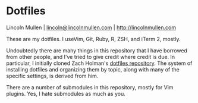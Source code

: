 # Dotfiles

Lincoln Mullen | <lincoln@lincolnmullen.com> | <http://lincolnmullen.com>

These are my dotfiles. I useVim, Git, Ruby, R, ZSH, and iTerm 2, mostly.  

Undoubtedly there are many things in this repository that I have 
borrowed from other people, and I've tried to give credit where credit 
is due. In particular, I initially cloned Zach Holman's [dotfiles 
repository](https://github.com/holman/dotfiles). The system of 
installing dotfiles and organizing them by topic, along with many of the 
specific settings, is derived from him. 

There are a number of submodules in this repository, mostly for Vim 
plugins. Yes, I hate submodules as much as you.
